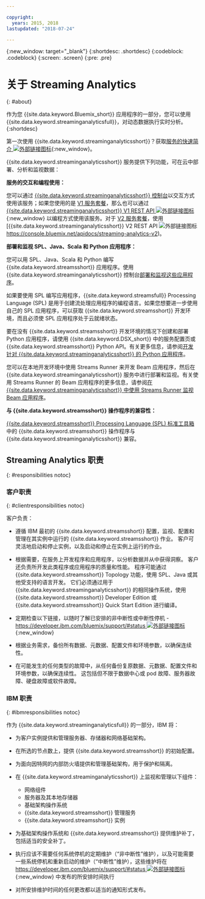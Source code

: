 ```yaml
---

copyright:
  years: 2015, 2018
lastupdated: "2018-07-24"

---
```


<!-- Attribute definitions -->
{:new_window: target="_blank"}
{:shortdesc: .shortdesc}
{:codeblock: .codeblock}
{:screen: .screen}
{:pre: .pre}

# 关于 Streaming Analytics
{: #about}

作为您 {{site.data.keyword.Bluemix_short}} 应用程序的一部分，您可以使用 {{site.data.keyword.streaminganalyticsfull}}，对动态数据执行实时分析。
{:shortdesc}

第一次使用 {{site.data.keyword.streaminganalyticsshort}}？获取[服务的快速简介 ![外部链接图标](../../icons/launch-glyph.svg "外部链接图标")](https://developer.ibm.com/streamsdev/docs/streaming-analytics-now-available-bluemix-2/){:new_window}。

{{site.data.keyword.streaminganalyticsshort}} 服务提供下列功能，可在云中部署、分析和监视数据：


**服务的交互和编程使用：**

您可以通过 [{{site.data.keyword.streaminganalyticsshort}} 控制台](/docs/services/StreamingAnalytics/c_streams_console.html)以交互方式使用该服务；如果您使用的是 [V1 服务套餐](/docs/services/StreamingAnalytics/service_plans.html)，那么也可以通过 [{{site.data.keyword.streaminganalyticsshort}} V1 REST API ![外部链接图标](../../icons/launch-glyph.svg "外部链接图标")](https://console.bluemix.net/apidocs/streaming-analytics-v1){:new_window} 以编程方式使用该服务。对于 [V2 服务套餐](/docs/services/StreamingAnalytics/service_plans.html)，使用 [{{site.data.keyword.streaminganalyticsshort}} V2 REST API ![外部链接图标](../../icons/launch-glyph.svg "外部链接图标")https://console.bluemix.net/apidocs/streaming-analytics-v2)。

**部署和监视 SPL、Java、Scala 和 Python 应用程序：**

您可以用 SPL、Java、Scala 和 Python 编写 {{site.data.keyword.streamsshort}} 应用程序。使用 {{site.data.keyword.streaminganalyticsshort}} 控制台[部署和监视这些应用程序](/docs/services/StreamingAnalytics/t_deploytocloud.html)。

如果要使用 SPL 编写应用程序，{{site.data.keyword.streamsfull}} Processing Language (SPL) 是用于创建流处理应用程序的编程语言。如果您想要进一步使用自己的 SPL 应用程序，可以获取 {{site.data.keyword.streamsshort}} 开发环境，而且必须使 SPL 应用程序处于云就绪状态。

要在没有 {{site.data.keyword.streamsshort}} 开发环境的情况下创建和部署 Python 应用程序，请使用 {{site.data.keyword.DSX_short}} 中的服务配置页或 {{site.data.keyword.streamsshort}} Python API。有关更多信息，请参阅[开发针对 {{site.data.keyword.streaminganalyticsshort}} 的 Python 应用程序](/docs/services/StreamingAnalytics/t_develop_apps_python.html)。

您可以在本地开发环境中使用 Streams Runner 来开发 Beam 应用程序，然后在 {{site.data.keyword.streaminganalyticsshort}} 服务中进行部署和监视。有关使用 Streams Runner 的 Beam 应用程序的更多信息，请参阅[在 {{site.data.keyword.streaminganalyticsshort}} 中使用 Streams Runner 监视 Beam 应用程序](docs/services/StreamingAnalytics/gs_beamrunner.html)。


**与 {{site.data.keyword.streamsshort}} 操作程序的兼容性：**

[{{site.data.keyword.streamsshort}} Processing Language (SPL) 标准工具箱](/docs/services/StreamingAnalytics/compatible_toolkits.html)中的 {{site.data.keyword.streamsshort}} 操作程序与 {{site.data.keyword.streaminganalyticsshort}} 兼容。

## Streaming Analytics 职责
{: #responsibilities notoc}

### 客户职责
{: #clientresponsibilities notoc}

客户负责：

* 遵循 IBM 最初的 {{site.data.keyword.streamsshort}} 配置，监视、配置和管理在其实例中运行的 {{site.data.keyword.streamsshort}} 作业。
客户可灵活地启动和停止实例，以及启动和停止在实例上运行的作业。
* 根据需要，在服务上开发程序和应用程序，以分析数据并从中获得洞察。
客户还负责所开发此类程序或应用程序的质量和性能。
程序可能通过 {{site.data.keyword.streamsshort}} Topology 功能，使用 SPL、Java 或其他受支持的语言开发。
它们必须通过用于 {{site.data.keyword.streaminganalyticsshort}} 的相同操作系统，使用 {{site.data.keyword.streamsshort}} Developer Edition 或 {{site.data.keyword.streamsshort}} Quick Start Edition 进行编译。
* 定期检查以下链接，以随时了解已安排的非中断性或中断性停机 - [https://developer.ibm.com/bluemix/support/#status ![外部链接图标](../../icons/launch-glyph.svg "外部链接图标")](https://developer.ibm.com/bluemix/support/#status){:new_window}  
* 根据业务需求，备份所有数据、元数据、配置文件和环境参数，以确保连续性。

* 在可能发生的任何类型的故障中，从任何备份复原数据、元数据、配置文件和环境参数，以确保连续性。
这包括但不限于数据中心或 pod 故障、服务器故障、硬盘故障或软件故障。

### IBM 职责
{: #ibmresponsibilities notoc}

作为 {{site.data.keyword.streaminganalyticsfull}} 的一部分，IBM 将：

* 为客户实例提供和管理服务器、存储器和网络基础架构。
* 在所选的节点数上，提供 {{site.data.keyword.streamsshort}} 的初始配置。
* 为面向因特网的内部防火墙提供和管理基础架构，用于保护和隔离。

* 在 {{site.data.keyword.streaminganalyticsshort}} 上监视和管理以下组件：
	* 网络组件
	* 服务器及其本地存储器
	* 基础架构操作系统
	* {{site.data.keyword.streamsshort}} 管理服务
	* {{site.data.keyword.streamsshort}} 实例
* 为基础架构操作系统和 {{site.data.keyword.streamsshort}} 提供维护补丁，包括适当的安全补丁。
* 执行应该不需要任何系统停机的定期维护（“非中断性”维护），以及可能需要一些系统停机和重新启动的维护（“中断性”维护），这些维护将在 [https://developer.ibm.com/bluemix/support/#status ![外部链接图标](../../icons/launch-glyph.svg "外部链接图标")](https://developer.ibm.com/bluemix/support/#status){:new_window} 中发布的所安排时间执行
* 对所安排维护时间的任何更改都以适当的通知形式发布。
